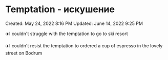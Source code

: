 # Temptation - искушение

Created: May 24, 2022 8:16 PM
Updated: June 14, 2022 9:25 PM

✈️I couldn't struggle with the temptation to go to ski resort

✈️I couldn't resist the temptation to ordered a cup of espresso in the lovely street on Bodrum